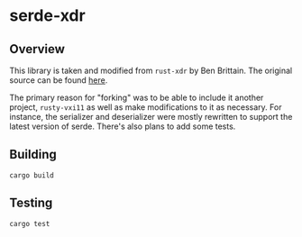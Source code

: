 # serde-xdr

## Overview 
This library is taken and modified from `rust-xdr` by Ben Brittain. The original source can be found [here](https://github.com/benbrittain/rust-xdr/tree/master/src/serde_xdr).

The primary reason for "forking" was to be able to include it another project, `rusty-vxi11` as well as make modifications to it as necessary.
For instance, the serializer and deserializer were mostly rewritten to support the latest version of serde. There's also plans to add some tests.

## Building

`cargo build`

## Testing
`cargo test`
